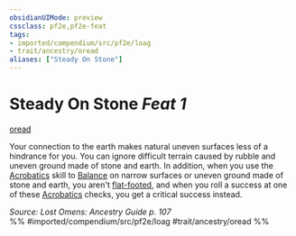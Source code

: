 ```yaml
---
obsidianUIMode: preview
cssclass: pf2e,pf2e-feat
tags:
- imported/compendium/src/pf2e/loag
- trait/ancestry/oread
aliases: ["Steady On Stone"]
---
```

# Steady On Stone  *Feat 1*  
[oread](oread-b2.md)  


Your connection to the earth makes natural uneven surfaces less of a hindrance for you. You can ignore difficult terrain caused by rubble and uneven ground made of stone and earth. In addition, when you use the [Acrobatics](../skills.md#Acrobatics) skill to [Balance](balance.md) on narrow surfaces or uneven ground made of stone and earth, you aren't [flat-footed](conditions.md#Flat-footed), and when you roll a success at one of these [Acrobatics](../skills.md#Acrobatics) checks, you get a critical success instead.

*Source: Lost Omens: Ancestry Guide p. 107*  
%% #imported/compendium/src/pf2e/loag #trait/ancestry/oread %%
